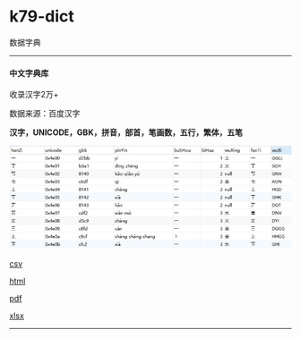# k79-dict
数据字典

****
#### 中文字典库
 
 收录汉字2万+ 
 
 数据来源：百度汉字
 
**汉字，UNICODE，GBK，拼音，部首，笔画数，五行，繁体，五笔**

![](https://github.com/a-fat-k79/IMG/blob/master/k79-dict/chinese_dic.jpg)

[csv](https://github.com/a-fat-k79/IMG/blob/master/k79-dict/chinese_dictionary.csv)

[html](https://github.com/a-fat-k79/IMG/blob/master/k79-dict/chinese_dictionary.html)

[pdf](https://github.com/a-fat-k79/IMG/blob/master/k79-dict/chinese_dictionary.pdf)

[xlsx](https://github.com/a-fat-k79/IMG/blob/master/k79-dict/chinese_dictionary.xlsx)

****
